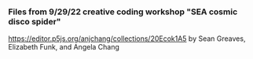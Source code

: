### Files from 9/29/22 creative coding workshop "SEA cosmic disco spider"
https://editor.p5js.org/anjchang/collections/20Ecok1A5 by Sean Greaves, Elizabeth Funk, and Angela Chang

